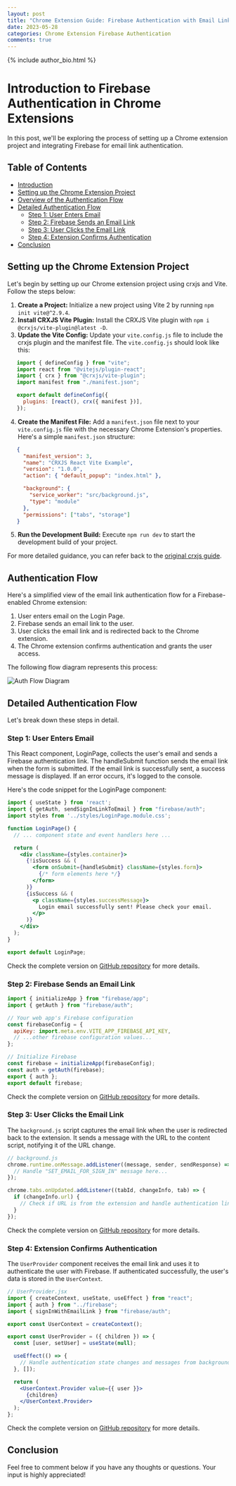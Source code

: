 ```yaml
---
layout: post
title: "Chrome Extension Guide: Firebase Authentication with Email Links"
date: 2023-05-28
categories: Chrome Extension Firebase Authentication
comments: true
---
```


{% include author_bio.html %}
# Introduction to Firebase Authentication in Chrome Extensions

In this post, we'll be exploring the process of setting up a Chrome extension project and integrating Firebase for email link authentication.

## Table of Contents
- [Introduction](#introduction-to-firebase-authentication-in-chrome-extensions)
- [Setting up the Chrome Extension Project](#setting-up-the-chrome-extension-project)
- [Overview of the Authentication Flow](#authentication-flow)
- [Detailed Authentication Flow](#detailed-authentication-flow)
  - [Step 1: User Enters Email](#step-1-user-enters-email)
  - [Step 2: Firebase Sends an Email Link](#step-2-firebase-sends-an-email-link)
  - [Step 3: User Clicks the Email Link](#step-3-user-clicks-the-email-link)
  - [Step 4: Extension Confirms Authentication](#step-4-extension-confirms-authentication)
- [Conclusion](#conclusion)

## Setting up the Chrome Extension Project

Let's begin by setting up our Chrome extension project using crxjs and Vite. Follow the steps below:

1. **Create a Project:** Initialize a new project using Vite 2 by running `npm init vite@^2.9.4`.
2. **Install CRXJS Vite Plugin:** Install the CRXJS Vite plugin with `npm i @crxjs/vite-plugin@latest -D`.
3. **Update the Vite Config:** Update your `vite.config.js` file to include the crxjs plugin and the manifest file. The `vite.config.js` should look like this:

```javascript
   import { defineConfig } from "vite";
   import react from "@vitejs/plugin-react";
   import { crx } from "@crxjs/vite-plugin";
   import manifest from "./manifest.json";

   export default defineConfig({
     plugins: [react(), crx({ manifest })],
   });
```

4. **Create the Manifest File:** Add a `manifest.json` file next to your `vite.config.js` file with the necessary Chrome Extension's properties. Here's a simple `manifest.json` structure:

```json
   {
     "manifest_version": 3,
     "name": "CRXJS React Vite Example",
     "version": "1.0.0",
     "action": { "default_popup": "index.html" },

     "background": {
       "service_worker": "src/background.js",
       "type": "module"
     },
     "permissions": ["tabs", "storage"]
   }
```   

5. **Run the Development Build:** Execute `npm run dev` to start the development build of your project.

For more detailed guidance, you can refer back to the [original crxjs guide](https://crxjs.dev/vite-plugin/getting-started/react/create-project).

## Authentication Flow

Here's a simplified view of the email link authentication flow for a Firebase-enabled Chrome extension:

1. User enters email on the Login Page.
2. Firebase sends an email link to the user.
3. User clicks the email link and is redirected back to the Chrome extension.
4. The Chrome extension confirms authentication and grants the user access.

The following flow diagram represents this process:

![Auth Flow Diagram](/assets/images/auth_flow.png)

## Detailed Authentication Flow

Let's break down these steps in detail.

### Step 1: User Enters Email
This React component, LoginPage, collects the user's email and sends a Firebase authentication link. The handleSubmit function sends the email link when the form is submitted. If the email link is successfully sent, a success message is displayed. If an error occurs, it's logged to the console.

Here's the code snippet for the LoginPage component:
```jsx
import { useState } from 'react';
import { getAuth, sendSignInLinkToEmail } from "firebase/auth";
import styles from '../styles/LoginPage.module.css';

function LoginPage() {
  // ... component state and event handlers here ...

  return (
    <div className={styles.container}>
      {!isSuccess && (
        <form onSubmit={handleSubmit} className={styles.form}>
          {/* form elements here */}
        </form>
      )}
      {isSuccess && (
        <p className={styles.successMessage}>
          Login email successfully sent! Please check your email.
        </p>
      )}
    </div>
  );
}

export default LoginPage;

```
Check the complete version on [GitHub repository](https://github.com/younessssssss/firebase-chrome-ext-auth) for more details.

### Step 2: Firebase Sends an Email Link

```javascript
import { initializeApp } from "firebase/app";
import { getAuth } from "firebase/auth";

// Your web app's Firebase configuration
const firebaseConfig = {
  apiKey: import.meta.env.VITE_APP_FIREBASE_API_KEY,
  // ...other firebase configuration values...
};

// Initialize Firebase
const firebase = initializeApp(firebaseConfig);
const auth = getAuth(firebase);
export { auth };
export default firebase;


```
Check the complete version on [GitHub repository](https://github.com/younessssssss/firebase-chrome-ext-auth) for more details.

### Step 3: User Clicks the Email Link

The `background.js` script captures the email link when the user is redirected back to the extension. It sends a message with the URL to the content script, notifying it of the URL change.

```javascript
// background.js
chrome.runtime.onMessage.addListener((message, sender, sendResponse) => {
  // Handle "SET_EMAIL_FOR_SIGN_IN" message here...
});

chrome.tabs.onUpdated.addListener((tabId, changeInfo, tab) => {
  if (changeInfo.url) {
    // Check if URL is from the extension and handle authentication link...
  }
});

```
Check the complete version on [GitHub repository](https://github.com/younessssssss/firebase-chrome-ext-auth) for more details.

### Step 4: Extension Confirms Authentication

The `UserProvider` component receives the email link and uses it to authenticate the user with Firebase. If authenticated successfully, the user's data is stored in the `UserContext`.

```jsx
// UserProvider.jsx
import { createContext, useState, useEffect } from "react";
import { auth } from "../firebase";
import { signInWithEmailLink } from "firebase/auth";

export const UserContext = createContext();

export const UserProvider = ({ children }) => {
  const [user, setUser] = useState(null);

  useEffect(() => {
    // Handle authentication state changes and messages from background.js...
  }, []);

  return (
    <UserContext.Provider value={{ user }}>
      {children}
    </UserContext.Provider>
  );
};


```
Check the complete version on [GitHub repository](https://github.com/younessssssss/firebase-chrome-ext-auth) for more details.

## Conclusion

Feel free to comment below if you have any thoughts or questions. Your input is highly appreciated!